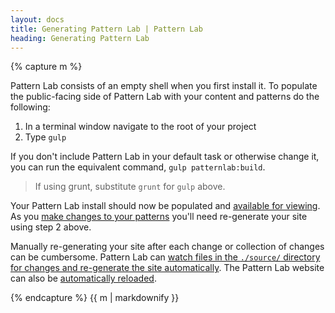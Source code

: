 ```yaml
---
layout: docs
title: Generating Pattern Lab | Pattern Lab
heading: Generating Pattern Lab
---
```


{% capture m %}

Pattern Lab consists of an empty shell when you first install it. To populate the public-facing side of Pattern Lab with your content and patterns do the following:

1. In a terminal window navigate to the root of your project
2. Type `gulp`

If you don't include Pattern Lab in your default task or otherwise change it, you can run the equivalent command, `gulp patternlab:build`.

> If using grunt, substitute `grunt` for `gulp` above.

Your Pattern Lab install should now be populated and [available for viewing](/docs/viewing-patterns.html#node). As you [make changes to your patterns](/docs/editing-source-files.html) you'll need re-generate your site using step 2 above.

Manually re-generating your site after each change or collection of changes can be cumbersome. Pattern Lab can [watch files in the `./source/` directory for changes and re-generate the site automatically](/docs/advanced-auto-regenerate.html). The Pattern Lab website can also be [automatically reloaded](/docs/advanced-reload-browser.html).

{% endcapture %}
{{ m | markdownify }}
